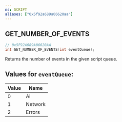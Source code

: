 ```yaml
---
ns: SCRIPT
aliases: ["0x5f92a689a06620aa"]
---
```

## GET_NUMBER_OF_EVENTS

```c
// 0x5F92A689A06620AA
int GET_NUMBER_OF_EVENTS(int eventQueue);
```

Returns the number of events in the given script queue.

## Values for `eventQueue`:
| Value | Name |
| --- | --- |
| 0 | Ai |
| 1 | Network |
| 2 | Errors |

